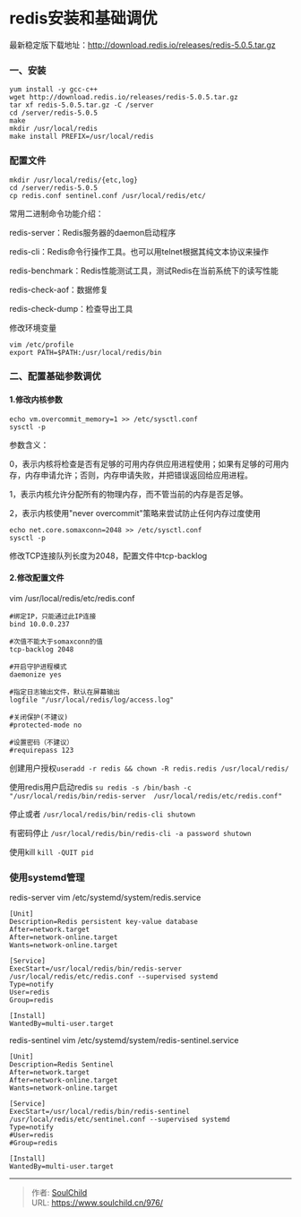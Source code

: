 # redis安装和基础调优

<!--more-->
最新稳定版下载地址：http://download.redis.io/releases/redis-5.0.5.tar.gz

### 一、安装
```
yum install -y gcc-c++
wget http://download.redis.io/releases/redis-5.0.5.tar.gz
tar xf redis-5.0.5.tar.gz -C /server
cd /server/redis-5.0.5
make
mkdir /usr/local/redis
make install PREFIX=/usr/local/redis
```

### 配置文件
```
mkdir /usr/local/redis/{etc,log}
cd /server/redis-5.0.5
cp redis.conf sentinel.conf /usr/local/redis/etc/
```
常用二进制命令功能介绍：

redis-server：Redis服务器的daemon启动程序

redis-cli：Redis命令行操作工具。也可以用telnet根据其纯文本协议来操作

redis-benchmark：Redis性能测试工具，测试Redis在当前系统下的读写性能

redis-check-aof：数据修复

redis-check-dump：检查导出工具



修改环境变量
```
vim /etc/profile
export PATH=$PATH:/usr/local/redis/bin
```


### 二、配置基础参数调优

#### 1.修改内核参数
```
echo vm.overcommit_memory=1 >> /etc/sysctl.conf
sysctl -p
```
参数含义：

0，表示内核将检查是否有足够的可用内存供应用进程使用；如果有足够的可用内存，内存申请允许；否则，内存申请失败，并把错误返回给应用进程。

1，表示内核允许分配所有的物理内存，而不管当前的内存是否足够。

2，表示内核使用"never overcommit"策略来尝试防止任何内存过度使用

```
echo net.core.somaxconn=2048 >> /etc/sysctl.conf
sysctl -p
```
修改TCP连接队列长度为2048，配置文件中tcp-backlog



#### 2.修改配置文件

vim /usr/local/redis/etc/redis.conf
```
#绑定IP，只能通过此IP连接
bind 10.0.0.237

#次值不能大于somaxconn的值
tcp-backlog 2048

#开启守护进程模式
daemonize yes

#指定日志输出文件，默认在屏幕输出
logfile "/usr/local/redis/log/access.log"

#关闭保护(不建议)
#protected-mode no

#设置密码（不建议）
#requirepass 123
```

创建用户授权`useradd -r redis && chown -R redis.redis /usr/local/redis/`




使用redis用户启动redis
`su redis -s /bin/bash -c "/usr/local/redis/bin/redis-server  /usr/local/redis/etc/redis.conf"`



停止或者
`/usr/local/redis/bin/redis-cli shutown`

有密码停止
`/usr/local/redis/bin/redis-cli -a password shutown`

使用kill
`kill -QUIT pid`


### 使用systemd管理
redis-server
vim /etc/systemd/system/redis.service
```
[Unit]
Description=Redis persistent key-value database
After=network.target
After=network-online.target
Wants=network-online.target

[Service]
ExecStart=/usr/local/redis/bin/redis-server /usr/local/redis/etc/redis.conf --supervised systemd
Type=notify
User=redis
Group=redis

[Install]
WantedBy=multi-user.target
```

redis-sentinel
vim /etc/systemd/system/redis-sentinel.service
```
[Unit]
Description=Redis Sentinel
After=network.target
After=network-online.target
Wants=network-online.target

[Service]
ExecStart=/usr/local/redis/bin/redis-sentinel /usr/local/redis/etc/sentinel.conf --supervised systemd
Type=notify
#User=redis
#Group=redis

[Install]
WantedBy=multi-user.target
```


---

> 作者: [SoulChild](https://www.soulchild.cn)  
> URL: https://www.soulchild.cn/976/  

